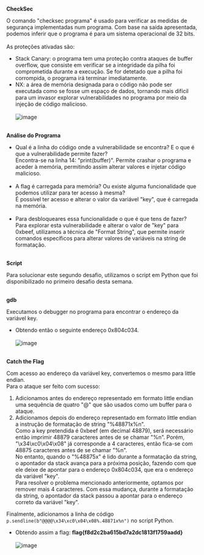 **CheckSec**

O comando "checksec programa" é usado para verificar as medidas de segurança implementadas num programa.
Com base na saída apresentada, podemos inferir que o programa é para um sistema operacional de 32 bits.
<br/><br/>
As proteções ativadas são:
- Stack Canary: o programa tem uma proteção contra ataques de buffer overflow, que consiste em verificar se a integridade da pilha foi comprometida durante a execução. Se for detetado que a pilha foi corrompida, o programa irá terminar imediatamente.
- NX: a área de memória designada para o código não pode ser executada como se fosse um espaço de dados, tornando mais difícil para um invasor explorar vulnerabilidades no programa por meio da injeção de código malicioso.
<br/><br/>
![image](https://user-images.githubusercontent.com/98234753/232121517-75e5842e-48c8-41c3-ae15-a9d891c6ecc2.png)
<br/><br/>

**Análise do Programa**

- Qual é a linha do código onde a vulnerabilidade se encontra? E o que é que a vulnerabilidade permite fazer? \
Encontra-se na linha 14: "print(buffer)". Permite crashar o programa e aceder à memória, permitindo assim alterar valores e injetar código malicioso.
<br/><br/>
- A flag é carregada para memória? Ou existe alguma funcionalidade que podemos utilizar para ter acesso à mesma? \
É possível ter acesso e alterar o valor da variável "key", que é carregada na memória. 
<br/><br/>
- Para desbloqueares essa funcionalidade o que é que tens de fazer? \
Para explorar esta vulnerabilidade e alterar o valor de "key" para 0xbeef, utilizamos a técnica de "Format String", que permite inserir comandos específicos para alterar valores de variáveis na string de formatação.
<br/><br/>

**Script**

Para solucionar este segundo desafio, utilizamos o script em Python que foi disponibilizado no primeiro desafio desta semana.
<br/><br/>

**gdb**

 Executamos o debugger no programa para encontrar o endereço da variável key.
- Obtendo então o seguinte endereço 0x804c034. 
<br/><br/>
![image](https://user-images.githubusercontent.com/98234753/232124343-3a4e116f-0931-4cc3-8e39-7a4936a11c11.png)
<br/><br/>

**Catch the Flag**

Com acesso ao endereço da variável key, convertemos o mesmo para little endian. \
Para o ataque ser feito com sucesso:
1. Adicionamos antes do endereço representado em formato little endian uma sequência de quatro "@" que são usados como um buffer para o ataque.
2. Adicionamos depois do endereço representado em formato little endian a instrução de formatação de string "%48871x%n". \
Como a key pretendida é 0xbeef (em decimal 48879), será necessário então imprimir 48879 caracteres antes de se chamar "%n".
Porém, "\x34\xc0\x04\x08" já corresponde a 4 caracteres, então fica-se com 48875 caracteres antes de se chamar "%n". \
No entanto, quando o "%48875x" é lido durante a formatação da string, o apontador da stack avança para a próxima posição, fazendo com que ele deixe de apontar para o endereço 0x804c034, que era o endereço da variável "key". \
Para resolver o problema mencionado anteriormente, optamos por remover mais 4 caracteres. Com essa mudança, durante a formatação da string, o apontador da stack passou a apontar para o endereço correto da variável "key".

Finalmente, adicionamos a linha de código ```p.sendline(b"@@@@\x34\xc0\x04\x08%.48871x%n")``` no script Python.
<br/>
- Obtendo assim a flag: **flag{f8d2c2ba615bd7a2dc1813f1759aadd}**
<br/><br/>
![image](https://user-images.githubusercontent.com/98234753/232134388-edb0803b-8049-427d-9047-6dbe09ec01c1.png)
<br/><br/>
